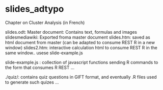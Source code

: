 slides_adtypo
============
Chapter on Cluster Analysis (in French)

slides.odt: Master document: Contains text, formulas and images
slidesmediawiki: Exported froma master document
slides.htm: saved as html document from master (can be adapted to consume REST R in a new window)
slides2.htm: interactive calculation html to consume REST R in the same window.. usese slide-example.js

slide-example.js : collection of javascript functions sending R commands to the form that consumes R REST ...

./quiz/: contains quiz questions in GIFT format, and eventually .R files used to generate such quizes ...

